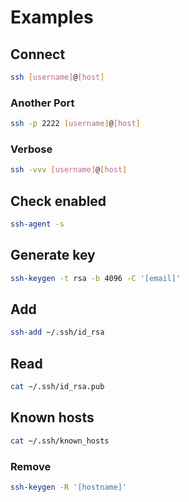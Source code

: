 # Examples

## Connect

```sh
ssh [username]@[host]
```

### Another Port

```sh
ssh -p 2222 [username]@[host]
```

### Verbose

```sh
ssh -vvv [username]@[host]
```

## Check enabled

```sh
ssh-agent -s
```

## Generate key

```sh
ssh-keygen -t rsa -b 4096 -C '[email]'
```

## Add

```sh
ssh-add ~/.ssh/id_rsa
```

## Read

```sh
cat ~/.ssh/id_rsa.pub
```

## Known hosts

```sh
cat ~/.ssh/known_hosts
```

### Remove

```sh
ssh-keygen -R '[hostname]'
```
